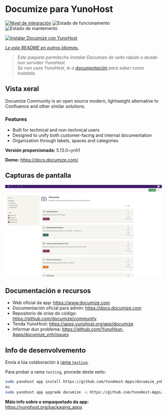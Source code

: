 <!--
NOTA: Este README foi creado automáticamente por <https://github.com/YunoHost/apps/tree/master/tools/readme_generator>
NON debe editarse manualmente.
-->

# Documize para YunoHost

[![Nivel de integración](https://apps.yunohost.org/badge/integration/documize)](https://ci-apps.yunohost.org/ci/apps/documize/)
![Estado de funcionamento](https://apps.yunohost.org/badge/state/documize)
![Estado de mantemento](https://apps.yunohost.org/badge/maintained/documize)

[![Instalar Documize con YunoHost](https://install-app.yunohost.org/install-with-yunohost.svg)](https://install-app.yunohost.org/?app=documize)

*[Le este README en outros idiomas.](./ALL_README.md)*

> *Este paquete permíteche instalar Documize de xeito rápido e doado nun servidor YunoHost.*  
> *Se non usas YunoHost, le a [documentación](https://yunohost.org/install) para saber como instalalo.*

## Vista xeral

Documize Community is an open source modern, lightweight alternative to Confluence and other similar solutions.

### Features

- Built for technical and non-technical users
- Designed to unify both customer-facing and internal documentation
- Organization through labels, spaces and categories

**Versión proporcionada:** 5.13.0~ynh1

**Demo:** <https://docs.documize.com/>

## Capturas de pantalla

![Captura de pantalla de Documize](./doc/screenshots/screenshot.png)

## Documentación e recursos

- Web oficial da app: <https://www.documize.com>
- Documentación oficial para admin: <https://docs.documize.com>
- Repositorio de orixe do código: <https://github.com/documize/community>
- Tenda YunoHost: <https://apps.yunohost.org/app/documize>
- Informar dun problema: <https://github.com/YunoHost-Apps/documize_ynh/issues>

## Info de desenvolvemento

Envía a túa colaboración á [rama `testing`](https://github.com/YunoHost-Apps/documize_ynh/tree/testing).

Para probar a rama `testing`, procede deste xeito:

```bash
sudo yunohost app install https://github.com/YunoHost-Apps/documize_ynh/tree/testing --debug
ou
sudo yunohost app upgrade documize -u https://github.com/YunoHost-Apps/documize_ynh/tree/testing --debug
```

**Máis info sobre o empaquetado da app:** <https://yunohost.org/packaging_apps>
